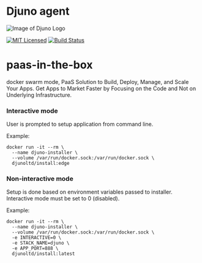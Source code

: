 # Djuno agent
![Image of Djuno Logo](https://djuno.io/wp-content/uploads/2020/06/cropped-Djuno-just-logo-1-transparent.png)

[![MIT Licensed](https://img.shields.io/badge/license-MIT-brightgreen.svg?style=flat-square)](LICENSE.md)
[![Build Status](https://travis-ci.com/Djuno-Ltd/awesome-compose.svg?branch=main)](https://travis-ci.com/Djuno-Ltd/awesome-compose)
# paas-in-the-box
docker swarm mode, PaaS Solution to Build, Deploy, Manage, and Scale Your Apps. Get Apps to Market Faster by Focusing on the Code and Not on Underlying Infrastructure.

### Interactive mode
User is prompted to setup application from command line.

Example:

```{r, engine='bash', count_lines}
docker run -it --rm \
  --name djuno-installer \
  --volume /var/run/docker.sock:/var/run/docker.sock \
  djunoltd/install:edge
```

### Non-interactive mode
Setup is done based on environment variables passed to installer. 
Interactive mode must be set to 0 (disabled).

Example:

```{r, engine='bash', count_lines}
docker run -it --rm \
  --name djuno-installer \
  --volume /var/run/docker.sock:/var/run/docker.sock \
  -e INTERACTIVE=0 \
  -e STACK_NAME=djuno \
  -e APP_PORT=888 \
  djunoltd/install:latest
```

